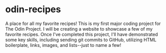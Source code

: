 # odin-recipes
A place for all my favorite recipes!
This is my first major coding project for The Odin Project. I will be creating a website to showcase a few of my favorite recipes. Once I've completed this project, I'll have demonstrated some key skills, including sending git commits to GitHub, utilizing HTML boilerplate, links, images, and lists--just to name a few!

